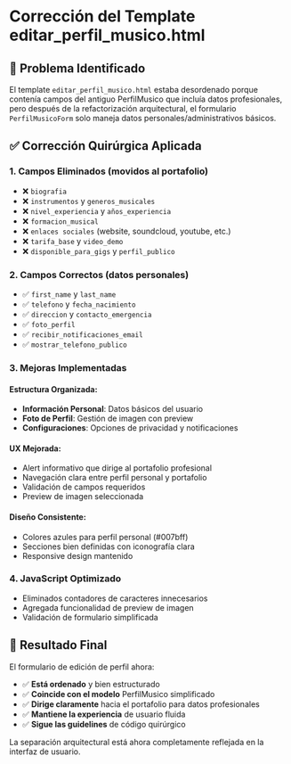 # Corrección del Template editar_perfil_musico.html

## 🚨 Problema Identificado

El template `editar_perfil_musico.html` estaba desordenado porque contenía campos del antiguo PerfilMusico que incluía datos profesionales, pero después de la refactorización arquitectural, el formulario `PerfilMusicoForm` solo maneja datos personales/administrativos básicos.

## ✅ Corrección Quirúrgica Aplicada

### 1. **Campos Eliminados (movidos al portafolio)**

- ❌ `biografia`
- ❌ `instrumentos` y `generos_musicales`
- ❌ `nivel_experiencia` y `años_experiencia`
- ❌ `formacion_musical`
- ❌ `enlaces sociales` (website, soundcloud, youtube, etc.)
- ❌ `tarifa_base` y `video_demo`
- ❌ `disponible_para_gigs` y `perfil_publico`

### 2. **Campos Correctos (datos personales)**

- ✅ `first_name` y `last_name`
- ✅ `telefono` y `fecha_nacimiento`
- ✅ `direccion` y `contacto_emergencia`
- ✅ `foto_perfil`
- ✅ `recibir_notificaciones_email`
- ✅ `mostrar_telefono_publico`

### 3. **Mejoras Implementadas**

#### **Estructura Organizada:**

- **Información Personal**: Datos básicos del usuario
- **Foto de Perfil**: Gestión de imagen con preview
- **Configuraciones**: Opciones de privacidad y notificaciones

#### **UX Mejorada:**

- Alert informativo que dirige al portafolio profesional
- Navegación clara entre perfil personal y portafolio
- Validación de campos requeridos
- Preview de imagen seleccionada

#### **Diseño Consistente:**

- Colores azules para perfil personal (#007bff)
- Secciones bien definidas con iconografía clara
- Responsive design mantenido

### 4. **JavaScript Optimizado**

- Eliminados contadores de caracteres innecesarios
- Agregada funcionalidad de preview de imagen
- Validación de formulario simplificada

## 🎯 Resultado Final

El formulario de edición de perfil ahora:

- ✅ **Está ordenado** y bien estructurado
- ✅ **Coincide con el modelo** PerfilMusico simplificado
- ✅ **Dirige claramente** hacia el portafolio para datos profesionales
- ✅ **Mantiene la experiencia** de usuario fluida
- ✅ **Sigue las guidelines** de código quirúrgico

La separación arquitectural está ahora completamente reflejada en la interfaz de usuario.
